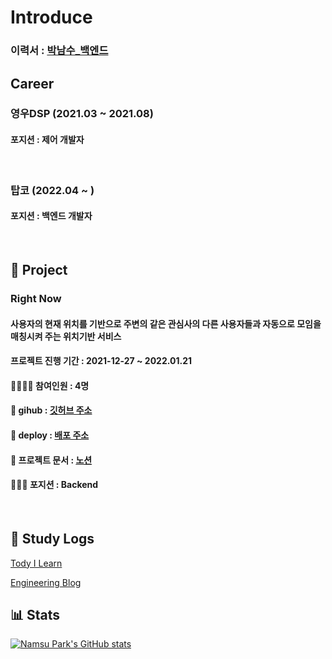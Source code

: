 # Introduce

### 이력서 : [박남수_백엔드](https://brainy-ballcap-627.notion.site/bda3d5daa0d5463f8e76b21f1b17877f)


## Career

### 영우DSP (2021.03 ~ 2021.08)

#### 포지션 : 제어 개발자

<br>

### 탑코 (2022.04 ~ )

#### 포지션 : 백엔드 개발자

<br>

## 📑 Project

### Right Now

#### 사용자의 현재 위치를 기반으로 주변의 같은 관심사의 다른 사용자들과 자동으로 모임을 매칭시켜 주는 위치기반 서비스

#### 프로젝트 진행 기간 : 2021-12-27 ~ 2022.01.21

#### 👨‍👨‍👧‍👧 참여인원 : 4명

#### 📁 gihub : [깃허브 주소](https://github.com/codestates/rightnow)

#### 📂 deploy : [배포 주소](https://www.right-now.link)

#### 📁 프로젝트 문서 : [노션](https://codestates.notion.site/2-CodeBaker-rightnow-ca99afb328fe490d86a0e6ed5101fef1)

#### 🧑🏻‍💻 포지션 : Backend

<br>

## 📖 Study Logs 

[Tody I Learn](https://github.com/PARKNAMSU/TIL)

[Engineering Blog](https://nspark.tistory.com/)

## 📊 Stats
[![Namsu Park's GitHub stats](https://github-readme-stats.vercel.app/api?username=PARKNAMSU&theme=radical)](https://github.com/anuraghazra/github-readme-stats)

<!--
**PARKNAMSU/PARKNAMSU** is a ✨ _special_ ✨ repository because its `README.md` (this file) appears on your GitHub profile.

Here are some ideas to get you started:

- 🔭 I’m currently working on ...
- 🌱 I’m currently learning ...
- 👯 I’m looking to collaborate on ...
- 🤔 I’m looking for help with ...
- 💬 Ask me about ...
- 📫 How to reach me: ...
- 😄 Pronouns: ...
- ⚡ Fun fact: ...
-->
